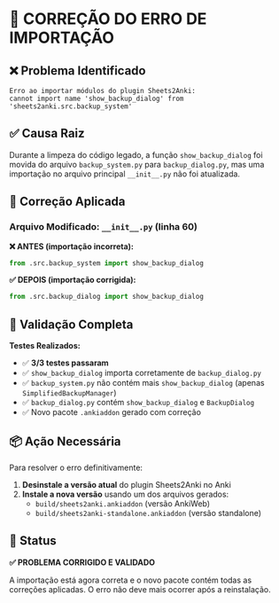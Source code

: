 # 🔧 CORREÇÃO DO ERRO DE IMPORTAÇÃO

## ❌ Problema Identificado
```
Erro ao importar módulos do plugin Sheets2Anki:
cannot import name 'show_backup_dialog' from 'sheets2anki.src.backup_system'
```

## ✅ Causa Raiz
Durante a limpeza do código legado, a função `show_backup_dialog` foi movida do arquivo `backup_system.py` para `backup_dialog.py`, mas uma importação no arquivo principal `__init__.py` não foi atualizada.

## 🔧 Correção Aplicada

### Arquivo Modificado: `__init__.py` (linha 60)

**❌ ANTES (importação incorreta):**
```python
from .src.backup_system import show_backup_dialog
```

**✅ DEPOIS (importação corrigida):**
```python
from .src.backup_dialog import show_backup_dialog
```

## 🧪 Validação Completa

**Testes Realizados:**
- ✅ **3/3 testes passaram**
- ✅ `show_backup_dialog` importa corretamente de `backup_dialog.py`
- ✅ `backup_system.py` não contém mais `show_backup_dialog` (apenas `SimplifiedBackupManager`)
- ✅ `backup_dialog.py` contém `show_backup_dialog` e `BackupDialog`
- ✅ Novo pacote `.ankiaddon` gerado com correção

## 📦 Ação Necessária

Para resolver o erro definitivamente:

1. **Desinstale a versão atual** do plugin Sheets2Anki no Anki
2. **Instale a nova versão** usando um dos arquivos gerados:
   - `build/sheets2anki.ankiaddon` (versão AnkiWeb)
   - `build/sheets2anki-standalone.ankiaddon` (versão standalone)

## 🎯 Status
**✅ PROBLEMA CORRIGIDO E VALIDADO**

A importação está agora correta e o novo pacote contém todas as correções aplicadas. O erro não deve mais ocorrer após a reinstalação.
